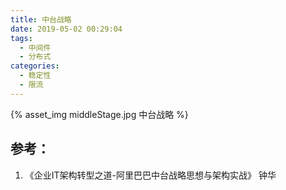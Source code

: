 ```yaml
---
title: 中台战略
date: 2019-05-02 00:29:04
tags:
  - 中间件
  - 分布式  
categories: 
  - 稳定性
  - 限流  
---
```


{% asset_img  middleStage.jpg  中台战略 %}

## 参考：

1. 《企业IT架构转型之道-阿里巴巴中台战略思想与架构实战》 钟华



